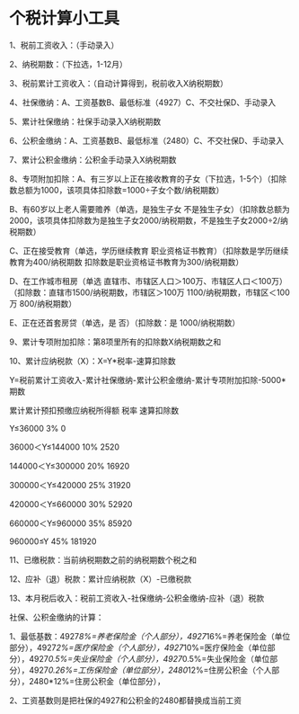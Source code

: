 # **个税计算小工具**

1、税前工资收入：（手动录入）

2、纳税期数：（下拉选，1-12月）

3、税前累计工资收入：（自动计算得到，税前收入X纳税期数）

4、社保缴纳：A、工资基数B、最低标准（4927）C、不交社保D、手动录入

5、累计社保缴纳：社保手动录入X纳税期数

6、公积金缴纳：A、工资基数B、最低标准（2480）C、不交社保D、手动录入

7、累计公积金缴纳：公积金手动录入X纳税期数

8、专项附加扣除：A、有三岁以上正在接收教育的子女（下拉选，1-5个）（扣除数总额为1000，该项具体扣除数=1000÷子女个数/纳税期数）

B、有60岁以上老人需要赡养（单选，是独生子女  不是独生子女）（扣除数总额为2000，该项具体扣除数为是独生子女2000/纳税期数，不是独生子女2000÷2/纳税期数）

C、正在接受教育（单选，学历继续教育  职业资格证书教育）（扣除数是学历继续教育为400/纳税期数   扣除数是职业资格证书教育为300/纳税期数）

D、在工作城市租房（单选 直辖市、市辖区人口＞100万、市辖区人口＜100万）（扣除数：直辖市1500/纳税期数，市辖区＞100万 1100/纳税期数，市辖区＜100万 800/纳税期数）

E、正在还首套房贷（单选，是 否）（扣除数：是 1000/纳税期数）

 

9、累计专项附加扣除：第8项里所有的扣除数X纳税期数之和

10、累计应纳税款（X）：X=Y*税率-速算扣除数



Y=税前累计工资收入-累计社保缴纳-累计公积金缴纳-累计专项附加扣除-5000*期数

累计累计预扣预缴应纳税所得额                      税率               速算扣除数

 

Y≤36000                                         3%                    0

 

36000＜Y≤144000                                 10%                   2520

 

144000＜Y≤300000                                20%                   16920

 

300000＜Y≤420000                                25%                   31920

 

420000＜Y≤660000                                30%                   52920

 

660000＜Y≤960000                                35%                   85920

 

960000≤Y                                        45%                  181920

11、已缴税款：当前纳税期数之前的纳税期数个税之和

12、应补（退）税款：累计应纳税款（X）-已缴税款

13、本月税后收入：税前工资收入-社保缴纳-公积金缴纳-应补（退）税款

 

社保、公积金缴纳的计算：

1、最低基数：4927*8%=养老保险金（个人部分），4927*16%=养老保险金（单位部分），4927*2%=医疗保险金（个人部分），4927*10%=医疗保险金（单位部分），4927*0.5%=失业保险金（个人部分），4927*0.5%=失业保险金（单位部分），4927*0.26%=工伤保险金（单位部分），2480*12%=住房公积金（个人部分），2480*12%=住房公积金（单位部分），

2、工资基数则是把社保的4927和公积金的2480都替换成当前工资